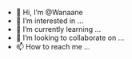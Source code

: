 - 👋 Hi, I’m @Wanaane
- 👀 I’m interested in ...
- 🌱 I’m currently learning ...
- 💞️ I’m looking to collaborate on ...
- 📫 How to reach me ...

<!---
Wanaane/Wanaane is a ✨ special ✨ repository because its `README.md` (this file) appears on your GitHub profile.
You can click the Preview link to take a look at your changes.
--->
